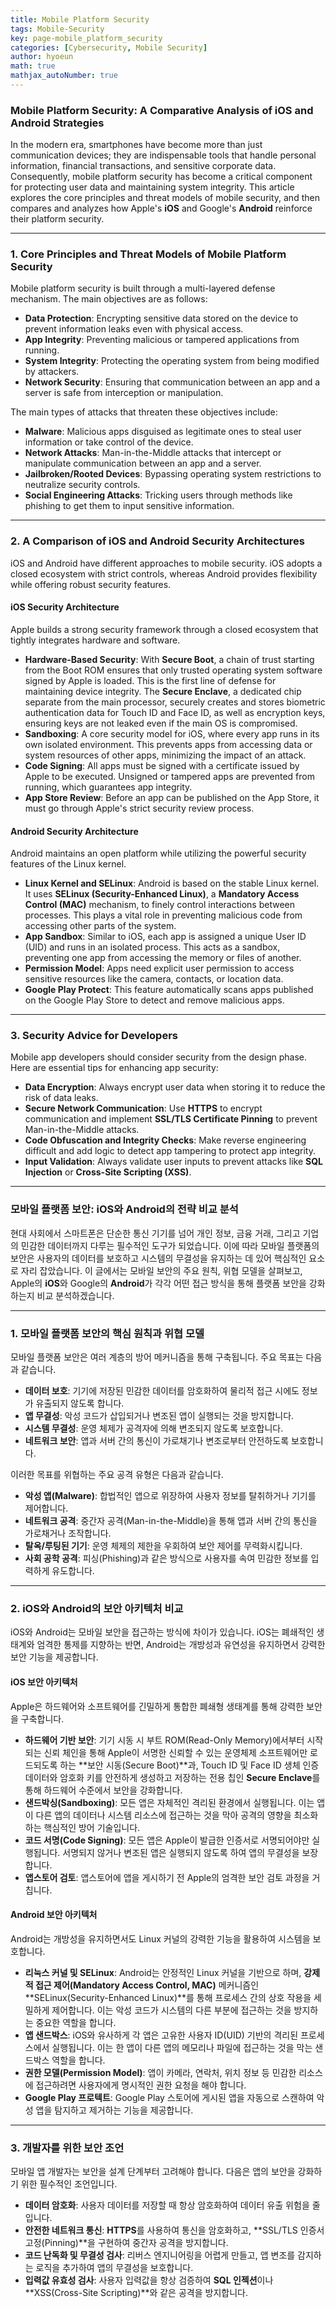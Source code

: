 ```yaml
---
title: Mobile Platform Security
tags: Mobile-Security
key: page-mobile_platform_security
categories: [Cybersecurity, Mobile Security]
author: hyoeun
math: true
mathjax_autoNumber: true
---
```


### Mobile Platform Security: A Comparative Analysis of iOS and Android Strategies

In the modern era, smartphones have become more than just communication devices; they are indispensable tools that handle personal information, financial transactions, and sensitive corporate data. Consequently, mobile platform security has become a critical component for protecting user data and maintaining system integrity. This article explores the core principles and threat models of mobile security, and then compares and analyzes how Apple's **iOS** and Google's **Android** reinforce their platform security.

---

### 1. Core Principles and Threat Models of Mobile Platform Security

Mobile platform security is built through a multi-layered defense mechanism. The main objectives are as follows:
* **Data Protection**: Encrypting sensitive data stored on the device to prevent information leaks even with physical access.
* **App Integrity**: Preventing malicious or tampered applications from running.
* **System Integrity**: Protecting the operating system from being modified by attackers.
* **Network Security**: Ensuring that communication between an app and a server is safe from interception or manipulation.

The main types of attacks that threaten these objectives include:
* **Malware**: Malicious apps disguised as legitimate ones to steal user information or take control of the device.
* **Network Attacks**: Man-in-the-Middle attacks that intercept or manipulate communication between an app and a server.
* **Jailbroken/Rooted Devices**: Bypassing operating system restrictions to neutralize security controls.
* **Social Engineering Attacks**: Tricking users through methods like phishing to get them to input sensitive information.

---

### 2. A Comparison of iOS and Android Security Architectures

iOS and Android have different approaches to mobile security. iOS adopts a closed ecosystem with strict controls, whereas Android provides flexibility while offering robust security features.

#### iOS Security Architecture
Apple builds a strong security framework through a closed ecosystem that tightly integrates hardware and software.
* **Hardware-Based Security**: With **Secure Boot**, a chain of trust starting from the Boot ROM ensures that only trusted operating system software signed by Apple is loaded. This is the first line of defense for maintaining device integrity. The **Secure Enclave**, a dedicated chip separate from the main processor, securely creates and stores biometric authentication data for Touch ID and Face ID, as well as encryption keys, ensuring keys are not leaked even if the main OS is compromised.
* **Sandboxing**: A core security model for iOS, where every app runs in its own isolated environment. This prevents apps from accessing data or system resources of other apps, minimizing the impact of an attack.
* **Code Signing**: All apps must be signed with a certificate issued by Apple to be executed. Unsigned or tampered apps are prevented from running, which guarantees app integrity.
* **App Store Review**: Before an app can be published on the App Store, it must go through Apple's strict security review process.

#### Android Security Architecture
Android maintains an open platform while utilizing the powerful security features of the Linux kernel.
* **Linux Kernel and SELinux**: Android is based on the stable Linux kernel. It uses **SELinux (Security-Enhanced Linux)**, a **Mandatory Access Control (MAC)** mechanism, to finely control interactions between processes. This plays a vital role in preventing malicious code from accessing other parts of the system.
* **App Sandbox**: Similar to iOS, each app is assigned a unique User ID (UID) and runs in an isolated process. This acts as a sandbox, preventing one app from accessing the memory or files of another.
* **Permission Model**: Apps need explicit user permission to access sensitive resources like the camera, contacts, or location data.
* **Google Play Protect**: This feature automatically scans apps published on the Google Play Store to detect and remove malicious apps.

---

### 3. Security Advice for Developers

Mobile app developers should consider security from the design phase. Here are essential tips for enhancing app security:
* **Data Encryption**: Always encrypt user data when storing it to reduce the risk of data leaks.
* **Secure Network Communication**: Use **HTTPS** to encrypt communication and implement **SSL/TLS Certificate Pinning** to prevent Man-in-the-Middle attacks.
* **Code Obfuscation and Integrity Checks**: Make reverse engineering difficult and add logic to detect app tampering to protect app integrity.
* **Input Validation**: Always validate user inputs to prevent attacks like **SQL Injection** or **Cross-Site Scripting (XSS)**.

---

### 모바일 플랫폼 보안: iOS와 Android의 전략 비교 분석

현대 사회에서 스마트폰은 단순한 통신 기기를 넘어 개인 정보, 금융 거래, 그리고 기업의 민감한 데이터까지 다루는 필수적인 도구가 되었습니다. 이에 따라 모바일 플랫폼의 보안은 사용자의 데이터를 보호하고 시스템의 무결성을 유지하는 데 있어 핵심적인 요소로 자리 잡았습니다. 이 글에서는 모바일 보안의 주요 원칙, 위협 모델을 살펴보고, Apple의 **iOS**와 Google의 **Android**가 각각 어떤 접근 방식을 통해 플랫폼 보안을 강화하는지 비교 분석하겠습니다.

---

### 1. 모바일 플랫폼 보안의 핵심 원칙과 위협 모델

모바일 플랫폼 보안은 여러 계층의 방어 메커니즘을 통해 구축됩니다. 주요 목표는 다음과 같습니다.
* **데이터 보호**: 기기에 저장된 민감한 데이터를 암호화하여 물리적 접근 시에도 정보가 유출되지 않도록 합니다.
* **앱 무결성**: 악성 코드가 삽입되거나 변조된 앱이 실행되는 것을 방지합니다.
* **시스템 무결성**: 운영 체제가 공격자에 의해 변조되지 않도록 보호합니다.
* **네트워크 보안**: 앱과 서버 간의 통신이 가로채기나 변조로부터 안전하도록 보호합니다.

이러한 목표를 위협하는 주요 공격 유형은 다음과 같습니다.
* **악성 앱(Malware)**: 합법적인 앱으로 위장하여 사용자 정보를 탈취하거나 기기를 제어합니다.
* **네트워크 공격**: 중간자 공격(Man-in-the-Middle)을 통해 앱과 서버 간의 통신을 가로채거나 조작합니다.
* **탈옥/루팅된 기기**: 운영 체제의 제한을 우회하여 보안 제어를 무력화시킵니다.
* **사회 공학 공격**: 피싱(Phishing)과 같은 방식으로 사용자를 속여 민감한 정보를 입력하게 유도합니다.

---

### 2. iOS와 Android의 보안 아키텍처 비교

iOS와 Android는 모바일 보안을 접근하는 방식에 차이가 있습니다. iOS는 폐쇄적인 생태계와 엄격한 통제를 지향하는 반면, Android는 개방성과 유연성을 유지하면서 강력한 보안 기능을 제공합니다.

#### iOS 보안 아키텍처
Apple은 하드웨어와 소프트웨어를 긴밀하게 통합한 폐쇄형 생태계를 통해 강력한 보안을 구축합니다.
* **하드웨어 기반 보안**: 기기 시동 시 부트 ROM(Read-Only Memory)에서부터 시작되는 신뢰 체인을 통해 Apple이 서명한 신뢰할 수 있는 운영체제 소프트웨어만 로드되도록 하는 **보안 시동(Secure Boot)**과, Touch ID 및 Face ID 생체 인증 데이터와 암호화 키를 안전하게 생성하고 저장하는 전용 칩인 **Secure Enclave**를 통해 하드웨어 수준에서 보안을 강화합니다.
* **샌드박싱(Sandboxing)**: 모든 앱은 자체적인 격리된 환경에서 실행됩니다. 이는 앱이 다른 앱의 데이터나 시스템 리소스에 접근하는 것을 막아 공격의 영향을 최소화하는 핵심적인 방어 기술입니다.
* **코드 서명(Code Signing)**: 모든 앱은 Apple이 발급한 인증서로 서명되어야만 실행됩니다. 서명되지 않거나 변조된 앱은 실행되지 않도록 하여 앱의 무결성을 보장합니다.
* **앱스토어 검토**: 앱스토어에 앱을 게시하기 전 Apple의 엄격한 보안 검토 과정을 거칩니다.

#### Android 보안 아키텍처
Android는 개방성을 유지하면서도 Linux 커널의 강력한 기능을 활용하여 시스템을 보호합니다.
* **리눅스 커널 및 SELinux**: Android는 안정적인 Linux 커널을 기반으로 하며, **강제적 접근 제어(Mandatory Access Control, MAC)** 메커니즘인 **SELinux(Security-Enhanced Linux)**를 통해 프로세스 간의 상호 작용을 세밀하게 제어합니다. 이는 악성 코드가 시스템의 다른 부분에 접근하는 것을 방지하는 중요한 역할을 합니다.
* **앱 샌드박스**: iOS와 유사하게 각 앱은 고유한 사용자 ID(UID) 기반의 격리된 프로세스에서 실행됩니다. 이는 한 앱이 다른 앱의 메모리나 파일에 접근하는 것을 막는 샌드박스 역할을 합니다.
* **권한 모델(Permission Model)**: 앱이 카메라, 연락처, 위치 정보 등 민감한 리소스에 접근하려면 사용자에게 명시적인 권한 요청을 해야 합니다.
* **Google Play 프로텍트**: Google Play 스토어에 게시된 앱을 자동으로 스캔하여 악성 앱을 탐지하고 제거하는 기능을 제공합니다.

---

### 3. 개발자를 위한 보안 조언

모바일 앱 개발자는 보안을 설계 단계부터 고려해야 합니다. 다음은 앱의 보안을 강화하기 위한 필수적인 조언입니다.
* **데이터 암호화**: 사용자 데이터를 저장할 때 항상 암호화하여 데이터 유출 위험을 줄입니다.
* **안전한 네트워크 통신**: **HTTPS**를 사용하여 통신을 암호화하고, **SSL/TLS 인증서 고정(Pinning)**을 구현하여 중간자 공격을 방지합니다.
* **코드 난독화 및 무결성 검사**: 리버스 엔지니어링을 어렵게 만들고, 앱 변조를 감지하는 로직을 추가하여 앱의 무결성을 보호합니다.
* **입력값 유효성 검사**: 사용자 입력값을 항상 검증하여 **SQL 인젝션**이나 **XSS(Cross-Site Scripting)**와 같은 공격을 방지합니다.
